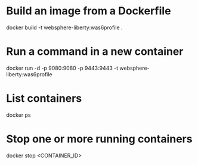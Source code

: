 # Build an image from a Dockerfile
docker build -t websphere-liberty:was6profile .

# Run a command in a new container
docker run -d -p 9080:9080 -p 9443:9443 -t websphere-liberty:was6profile

# List containers
docker ps

# Stop one or more running containers
docker stop <CONTAINER_ID>
